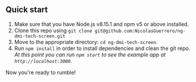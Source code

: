 
## Quick start

1.  Make sure that you have Node.js v8.15.1 and npm v5 or above installed.
2.  Clone this repo using `git clone git@github.com:NicolasGuerrero/ng-dmi-tech-screen.git`
3.  Move to the appropriate directory: `cd ng-dmi-tech-screen`.<br />
4.  Run `npm install` in order to install dependencies and clean the git repo.<br />
    _At this point you can run `npm start` to see the example app at `http://localhost:3000`._

Now you're ready to rumble!
